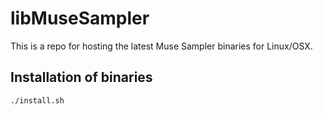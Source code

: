 # libMuseSampler

This is a repo for hosting the latest Muse Sampler binaries for Linux/OSX.

## Installation of binaries
``` shell
./install.sh
```